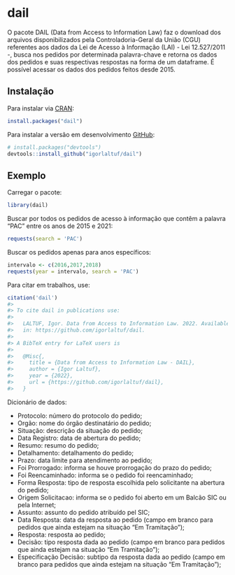 
<!-- README.md is generated from README.Rmd. Please edit that file -->

# dail

<!-- badges: start -->
<!-- badges: end -->

O pacote DAIL (Data from Access to Information Law) faz o download dos
arquivos disponibilizados pela Controladoria-Geral da União (CGU)
referentes aos dados da Lei de Acesso à Informação (LAI) - Lei
12.527/2011 -, busca nos pedidos por determinada palavra-chave e retorna
os dados dos pedidos e suas respectivas respostas na forma de um
dataframe. É possível acessar os dados dos pedidos feitos desde 2015.

## Instalação

Para instalar via [CRAN](https://CRAN.R-project.org):

``` r
install.packages("dail")
```

Para instalar a versão em desenvolvimento [GitHub](https://github.com/):

``` r
# install.packages("devtools")
devtools::install_github("igorlaltuf/dail")
```

## Exemplo

Carregar o pacote:

``` r
library(dail)
```

Buscar por todos os pedidos de acesso à informação que contêm a palavra
“PAC” entre os anos de 2015 e 2021:

``` r
requests(search = 'PAC')
```

Buscar os pedidos apenas para anos específicos:

``` r
intervalo <- c(2016,2017,2018)
requests(year = intervalo, search = 'PAC')
```

Para citar em trabalhos, use:

``` r
citation('dail')
#> 
#> To cite dail in publications use:
#> 
#>   LALTUF, Igor. Data from Access to Information Law. 2022. Available
#>   in: https://github.com/igorlaltuf/dail.
#> 
#> A BibTeX entry for LaTeX users is
#> 
#>   @Misc{,
#>     title = {Data from Access to Information Law - DAIL},
#>     author = {Igor Laltuf},
#>     year = {2022},
#>     url = {https://github.com/igorlaltuf/dail},
#>   }
```

Dicionário de dados:

-   Protocolo: número do protocolo do pedido;
-   Orgão: nome do órgão destinatário do pedido;
-   Situação: descrição da situação do pedido;
-   Data Registro: data de abertura do pedido;
-   Resumo: resumo do pedido;
-   Detalhamento: detalhamento do pedido;
-   Prazo: data limite para atendimento ao pedido;
-   Foi Prorrogado: informa se houve prorrogação do prazo do pedido;
-   Foi Reencaminhado: informa se o pedido foi reencaminhado;
-   Forma Resposta: tipo de resposta escolhida pelo solicitante na
    abertura do pedido;
-   Origem Solicitacao: informa se o pedido foi aberto em um Balcão SIC
    ou pela Internet;
-   Assunto: assunto do pedido atribuído pel SIC;
-   Data Resposta: data da resposta ao pedido (campo em branco para
    pedidos que ainda estejam na situação “Em Tramitação”);
-   Resposta: resposta ao pedido;
-   Decisão: tipo resposta dada ao pedido (campo em branco para pedidos
    que ainda estejam na situação “Em Tramitação”);
-   Especificação Decisão: subtipo da resposta dada ao pedido (campo em
    branco para pedidos que ainda estejam na situação “Em Tramitação”);
